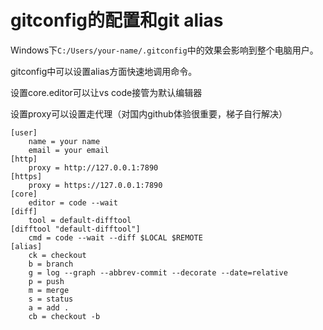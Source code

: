 # gitconfig的配置和git alias

Windows下`C:/Users/your-name/.gitconfig`中的效果会影响到整个电脑用户。

gitconfig中可以设置alias方面快速地调用命令。

设置core.editor可以让vs code接管为默认编辑器

设置proxy可以设置走代理（对国内github体验很重要，梯子自行解决）

```
[user]
	name = your name
	email = your email
[http]
	proxy = http://127.0.0.1:7890
[https]
	proxy = https://127.0.0.1:7890
[core]
	editor = code --wait
[diff]
    tool = default-difftool
[difftool "default-difftool"]
    cmd = code --wait --diff $LOCAL $REMOTE
[alias]
	ck = checkout
	b = branch
	g = log --graph --abbrev-commit --decorate --date=relative 
	p = push
	m = merge
	s = status
	a = add .
	cb = checkout -b 
```
